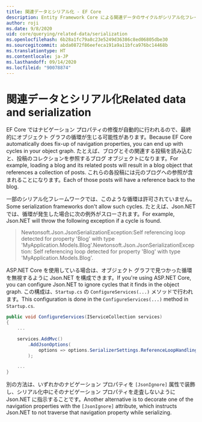 ```yaml
---
title: 関連データとシリアル化 - EF Core
description: Entity Framework Core による関連データのサイクルがシリアル化フレームワークに与える影響に関する情報
author: roji
ms.date: 9/8/2020
uid: core/querying/related-data/serialization
ms.openlocfilehash: 6b28a1fc79a8c23e5249d36386c8ed06805dbe30
ms.sourcegitcommit: abda0872f86eefeca191a9a11bfca976bc14468b
ms.translationtype: HT
ms.contentlocale: ja-JP
ms.lasthandoff: 09/14/2020
ms.locfileid: "90078874"
---
```

# <a name="related-data-and-serialization"></a><span data-ttu-id="fa943-103">関連データとシリアル化</span><span class="sxs-lookup"><span data-stu-id="fa943-103">Related data and serialization</span></span>

<span data-ttu-id="fa943-104">EF Core ではナビゲーション プロパティの修復が自動的に行われるので、最終的にオブジェクト グラフの循環が生じる可能性があります。</span><span class="sxs-lookup"><span data-stu-id="fa943-104">Because EF Core automatically does fix-up of navigation properties, you can end up with cycles in your object graph.</span></span> <span data-ttu-id="fa943-105">たとえば、ブログとその関連する投稿を読み込むと、投稿のコレクションを参照するブログ オブジェクトになります。</span><span class="sxs-lookup"><span data-stu-id="fa943-105">For example, loading a blog and its related posts will result in a blog object that references a collection of posts.</span></span> <span data-ttu-id="fa943-106">これらの各投稿には元のブログへの参照が含まれることになります。</span><span class="sxs-lookup"><span data-stu-id="fa943-106">Each of those posts will have a reference back to the blog.</span></span>

<span data-ttu-id="fa943-107">一部のシリアル化フレームワークでは、このような循環は許可されていません。</span><span class="sxs-lookup"><span data-stu-id="fa943-107">Some serialization frameworks don't allow such cycles.</span></span> <span data-ttu-id="fa943-108">たとえば、Json.NET では、循環が発生した場合に次の例外がスローされます。</span><span class="sxs-lookup"><span data-stu-id="fa943-108">For example, Json.NET will throw the following exception if a cycle is found.</span></span>

> <span data-ttu-id="fa943-109">Newtonsoft.Json.JsonSerializationException:Self referencing loop detected for property 'Blog' with type 'MyApplication.Models.Blog'.</span><span class="sxs-lookup"><span data-stu-id="fa943-109">Newtonsoft.Json.JsonSerializationException: Self referencing loop detected for property 'Blog' with type 'MyApplication.Models.Blog'.</span></span>

<span data-ttu-id="fa943-110">ASP.NET Core を使用している場合は、オブジェクト グラフで見つかった循環を無視するように Json.NET を構成できます。</span><span class="sxs-lookup"><span data-stu-id="fa943-110">If you're using ASP.NET Core, you can configure Json.NET to ignore cycles that it finds in the object graph.</span></span> <span data-ttu-id="fa943-111">この構成は、`Startup.cs` の `ConfigureServices(...)` メソッドで行われます。</span><span class="sxs-lookup"><span data-stu-id="fa943-111">This configuration is done in the `ConfigureServices(...)` method in `Startup.cs`.</span></span>

```csharp
public void ConfigureServices(IServiceCollection services)
{
    ...

    services.AddMvc()
        .AddJsonOptions(
            options => options.SerializerSettings.ReferenceLoopHandling = Newtonsoft.Json.ReferenceLoopHandling.Ignore
        );

    ...
}
```

<span data-ttu-id="fa943-112">別の方法は、いずれかのナビゲーション プロパティを `[JsonIgnore]` 属性で装飾し、シリアル化中にそのナビゲーション プロパティを走査しないように Json.NET に指示することです。</span><span class="sxs-lookup"><span data-stu-id="fa943-112">Another alternative is to decorate one of the navigation properties with the `[JsonIgnore]` attribute, which instructs Json.NET to not traverse that navigation property while serializing.</span></span>
